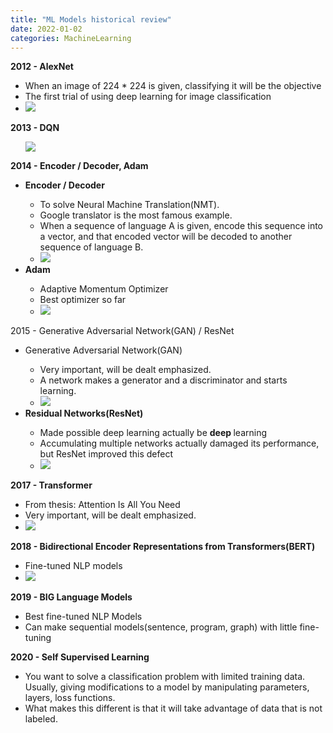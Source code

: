 ```yaml
---
title: "ML Models historical review"
date: 2022-01-02
categories: MachineLearning
---
```



<b>2012 - AlexNet</b>
<ul>
<li>When an image of 224 * 224 is given, classifying it will be the objective</li>
<li>The first trial of using deep learning for image classification</li>
<li>
<img src = "https://img1.daumcdn.net/thumb/R1280x0/?scode=mtistory2&fname=https%3A%2F%2Fblog.kakaocdn.net%2Fdn%2FlapGo%2Fbtrozw1U3y8%2FpIgFhOeUuWCf170VvnXAV0%2Fimg.png">
</li>
</ul>  
<b>2013 - DQN</b>
<ul>
<img src = "https://img1.daumcdn.net/thumb/R1280x0/?scode=mtistory2&fname=https%3A%2F%2Fblog.kakaocdn.net%2Fdn%2Fdqd83Z%2FbtroxkBnM4S%2FnnbHQvtfNrMPA1znmVw7Bk%2Fimg.png">
</li>
</ul>  
<b>2014 - Encoder / Decoder, Adam</b>
<ul>
<li><b>Encoder / Decoder</b></li>
<ul>
<li>To solve Neural Machine Translation(NMT).</li>
<li>Google translator is the most famous example.</li>
<li>When a sequence of language A is given, encode this sequence into a vector, and that encoded vector will be decoded to another sequence of language B.</li>
<li><img src = "https://img1.daumcdn.net/thumb/R1280x0/?scode=mtistory2&fname=https%3A%2F%2Fblog.kakaocdn.net%2Fdn%2FmcmQv%2FbtrouzsgEC8%2FJ1jJuFQ4p726DAcWkQLdH1%2Fimg.png"></li>
</ul>  
<li><b>Adam</b></li>
<ul>
<li>Adaptive Momentum Optimizer</li>
<li>Best optimizer so far</li>
<li><img src = "https://img1.daumcdn.net/thumb/R1280x0/?scode=mtistory2&fname=https%3A%2F%2Fblog.kakaocdn.net%2Fdn%2F81R87%2Fbtrotka5i3W%2FZd68rgvsLJMPlQGTKHguEk%2Fimg.png"></li>
</ul>
</ul>
2015 - Generative Adversarial Network(GAN) / ResNet
<ul>
<li>Generative Adversarial Network(GAN)</li>
<ul>
<li>Very important, will be dealt emphasized.</li>
<li>A network makes a generator and a discriminator and starts learning.</li>
<li><img src = "https://img1.daumcdn.net/thumb/R1280x0/?scode=mtistory2&fname=https%3A%2F%2Fblog.kakaocdn.net%2Fdn%2Fb2vP0m%2FbtrozxftELs%2FDkdyXzKQV1EX0wFLrZwffK%2Fimg.png"></li>
</ul>
<li><strong>Residual Networks(ResNet)</strong></li>
<ul>
<li>Made possible deep learning actually be <strong>deep </strong>learning</li>
<li>Accumulating multiple networks actually damaged its performance, but ResNet improved this defect</li>
<li><img src = "https://img1.daumcdn.net/thumb/R1280x0/?scode=mtistory2&fname=https%3A%2F%2Fblog.kakaocdn.net%2Fdn%2FcxzvHI%2FbtrozwAR3yW%2FOSojfeGR99yFo4j0z8DKZK%2Fimg.png"></li>
</ul>
</ul>
<b>2017 - Transformer</b>
<ul>
<li>From thesis: Attention Is All You Need</li>
<li>Very important, will be dealt emphasized.</li>
<li><img src = "https://img1.daumcdn.net/thumb/R1280x0/?scode=mtistory2&fname=https%3A%2F%2Fblog.kakaocdn.net%2Fdn%2FbEf6vi%2Fbtrosbebgd2%2FSQU3UaI6c9C46KlutWxfJ0%2Fimg.png"></li>
</ul>  
<b>2018 - Bidirectional Encoder Representations from Transformers(BERT)</b>
<ul>
<li>Fine-tuned NLP models</li>
<li><img src = "https://img1.daumcdn.net/thumb/R1280x0/?scode=mtistory2&fname=https%3A%2F%2Fblog.kakaocdn.net%2Fdn%2Frc9TX%2FbtroswCQMIF%2F5tk4KEBtTaVPCopxDg8s71%2Fimg.png"></li>
</ul>
<b>2019 - BIG Language Models</b>
<ul>
<li>Best fine-tuned NLP Models</li>
<li>Can make sequential models(sentence, program, graph) with little fine-tuning</li>
</ul>
<b>2020 - Self Supervised Learning</b>
<ul>
<li>You want to solve a classification problem with limited training data. Usually, giving modifications to a model by manipulating parameters, layers, loss functions.</li>
<li>What makes this different is that it will take advantage of data that is not labeled.</li>
</ul>
